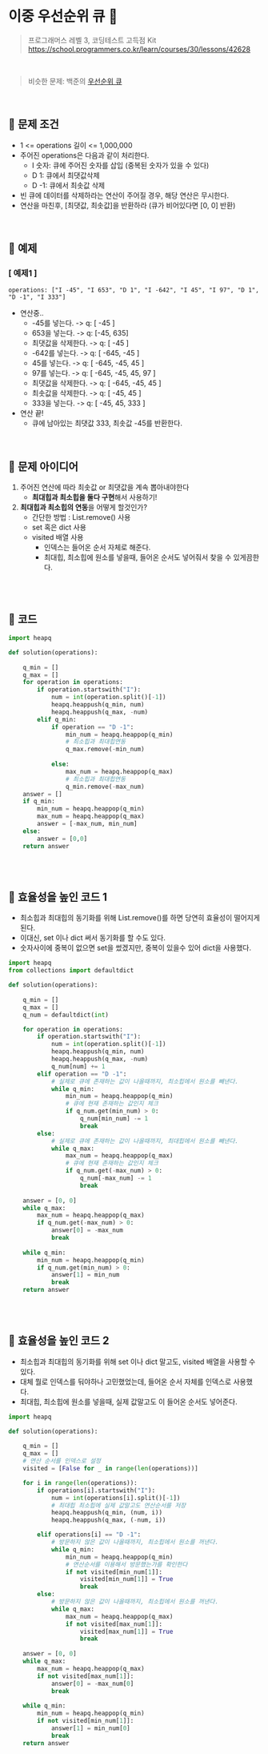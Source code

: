 # 이중 우선순위 큐 🏅
> 프로그래머스 레벨 3, 코딩테스트 고득점 Kit <br>
> https://school.programmers.co.kr/learn/courses/30/lessons/42628

<br>

> 비슷한 문제: 백준의 [우선순위 큐](https://www.acmicpc.net/problem/7662)

<br>

## 🏅 문제 조건
- 1 <= operations 길이 <= 1,000,000
- 주어진 operations은 다음과 같이 처리한다.
    - I 숫자: 큐에 주어진 숫자를 삽입 (중복된 숫자가 있을 수 있다)
    - D 1: 큐에서 최댓값삭제
    - D -1: 큐에서 최솟값 삭제
- 빈 큐에 데이터를 삭제하라는 연산이 주어질 경우, 해당 연산은 무시한다.
- 연산을 마친후, [최댓값, 최솟값]을 반환하라 (큐가 비어있다면 [0, 0] 반환)

<br>

## 🏅 예제

### [ 예제1 ]
```
operations: ["I -45", "I 653", "D 1", "I -642", "I 45", "I 97", "D 1", "D -1", "I 333"]	
```

- 연산중..
    - -45를 넣는다. -> q: [ -45 ]
    - 653을 넣는다. -> q: [-45, 635]
    - 최댓값을 삭제한다. -> q: [ -45 ]
    - -642를 넣는다. -> q: [ -645, -45 ]
    - 45를 넣는다. -> q: [ -645, -45, 45 ]
    - 97를 넣는다. -> q: [ -645, -45, 45, 97 ]
    - 최댓값을 삭제한다. -> q: [ -645, -45, 45 ]
    - 최솟값을 삭제한다. -> q: [ -45, 45 ]
    - 333을 넣는다. -> q: [ -45, 45, 333 ]
- 연산 끝!
    - 큐에 남아있는 최댓값 333, 최솟값 -45를 반환한다.


<br>

## 🏅 문제 아이디어
1. 주어진 연산에 따라 최솟값 or 최댓값을 계속 뽑아내야한다
    - **최대힙과 최소힙을 둘다 구현**해서 사용하기!
2. **최대힙과 최소힙의 연동**을 어떻게 할것인가?
    - 간단한 방법 : List.remove() 사용
    - set 혹은 dict 사용
    - visited 배열 사용
        - 인덱스는 들어온 순서 자체로 해준다.
        - 최대힙, 최소힙에 원소를 넣을때, 들어온 순서도 넣어줘서 찾을 수 있게끔한다.


<br>
<br>

## 🏅 코드

```python
import heapq

def solution(operations):
    
    q_min = []
    q_max = []
    for operation in operations:
        if operation.startswith("I"):
            num = int(operation.split()[-1])
            heapq.heappush(q_min, num)
            heapq.heappush(q_max, -num)
        elif q_min:
            if operation == "D -1":
                min_num = heapq.heappop(q_min)
                # 최소힙과 최대힙연동
                q_max.remove(-min_num)
                
            else:
                max_num = heapq.heappop(q_max)
                # 최소힙과 최대힙연동
                q_min.remove(-max_num)
    answer = []
    if q_min:
        min_num = heapq.heappop(q_min)
        max_num = heapq.heappop(q_max)
        answer = [-max_num, min_num]
    else:
        answer = [0,0]
    return answer

```

<br>
<br>

## 🏅 효율성을 높인 코드 1
- 최소힙과 최대힙의 동기화를 위해 List.remove()를 하면 당연히 효율성이 떨어지게된다.
- 이대신, set 이나 dict 써서 동기화를 할 수도 있다. 
- 숫자사이에 중복이 없으면 set을 썼겠지만, 중복이 있을수 있어 dict을 사용했다.

```python
import heapq
from collections import defaultdict

def solution(operations):
    
    q_min = []
    q_max = []
    q_num = defaultdict(int)

    for operation in operations:
        if operation.startswith("I"):
            num = int(operation.split()[-1])
            heapq.heappush(q_min, num)
            heapq.heappush(q_max, -num)
            q_num[num] += 1
        elif operation == "D -1":
            # 실제로 큐에 존재하는 값이 나올때까지, 최소힙에서 원소를 빼낸다.
            while q_min:
                min_num = heapq.heappop(q_min)
                # 큐에 현재 존재하는 값인지 체크
                if q_num.get(min_num) > 0:
                    q_num[min_num] -= 1
                    break
        else:
            # 실제로 큐에 존재하는 값이 나올때까지, 최대힙에서 원소를 빼낸다.
            while q_max:
                max_num = heapq.heappop(q_max)
                # 큐에 현재 존재하는 값인지 체크
                if q_num.get(-max_num) > 0:
                    q_num[-max_num] -= 1
                    break
    
    answer = [0, 0]
    while q_max:
        max_num = heapq.heappop(q_max)
        if q_num.get(-max_num) > 0:
            answer[0] = -max_num
            break
            
    while q_min:
        min_num = heapq.heappop(q_min)
        if q_num.get(min_num) > 0:
            answer[1] = min_num
            break
    return answer
```
<br>
<br>

## 🏅 효율성을 높인 코드 2
- 최소힙과 최대힙의 동기화를 위해 set 이나 dict 말고도, visited 배열을 사용할 수 있다.
- 대체 뭘로 인덱스를 둬야하나 고민했었는데, 들어온 순서 자체를 인덱스로 사용했다.
- 최대힙, 최소힙에 원소를 넣을때, 실제 값말고도 이 들어온 순서도 넣어준다.
```python
import heapq

def solution(operations):
    
    q_min = []
    q_max = []
    # 연산 순서를 인덱스로 설정
    visited = [False for _ in range(len(operations))]

    for i in range(len(operations)):
        if operations[i].startswith("I"):
            num = int(operations[i].split()[-1])
            # 최대힙 최소힙에 실제 값말고도 연산순서를 저장
            heapq.heappush(q_min, (num, i))
            heapq.heappush(q_max, (-num, i))

        elif operations[i] == "D -1":
            # 방문하지 않은 값이 나올때까지, 최소힙에서 원소를 꺼낸다.
            while q_min:
                min_num = heapq.heappop(q_min)
                # 연산순서를 이용해서 방문했는가를 확인한다
                if not visited[min_num[1]]:
                    visited[min_num[1]] = True
                    break
        else:
            # 방문하지 않은 값이 나올때까지, 최소힙에서 원소를 꺼낸다.
            while q_max:
                max_num = heapq.heappop(q_max)
                if not visited[max_num[1]]:
                    visited[max_num[1]] = True
                    break
    
    answer = [0, 0]
    while q_max:
        max_num = heapq.heappop(q_max)
        if not visited[max_num[1]]:
            answer[0] = -max_num[0]
            break
            
    while q_min:
        min_num = heapq.heappop(q_min)
        if not visited[min_num[1]]:
            answer[1] = min_num[0]
            break
    return answer
```